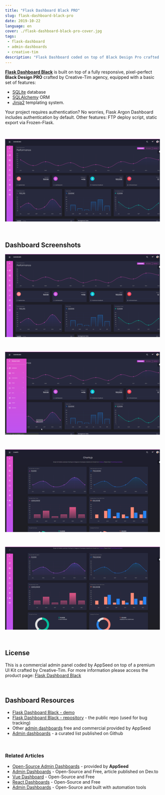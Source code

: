 ```yaml
---
title: "Flask Dashboard Black PRO"
slug: flask-dashboard-black-pro
date: 2019-10-22
language: en
cover: ./flask-dashboard-black-pro-cover.jpg
tags:
 - flask-dashboard
 - admin-dashboards
 - creative-tim
description: "Flask Dashboard coded on top of Black Design Pro crafted by Creative-Tim."
---
```


**[Flask Dashboard Black](https://appseed.us/admin-dashboards/flask-dashboard-black-pro)** is built on top of a fully responsive, pixel-perfect **Black  Design PRO** crafted by Creative-Tim agency, equipped with a basic set of features: 

- [SQLite](https://www.sqlite.org/index.html) database 
- [SQLAlchemy](https://flask-sqlalchemy.palletsprojects.com/en/2.x/) ORM
- [Jinja2](http://jinja.pocoo.org/docs/2.10/) templating system. 

Your project requires authentication? No worries, Flask Argon Dashboard includes authentication by default. 
Other features: FTP deploy script, static export via Frozen-Flask.

<br />

[![Flask Dashboard Black - Gif animated intro.](https://raw.githubusercontent.com/app-generator/static/master/products/flask-dashboard-black-pro-intro.gif)](https://www.youtube.com/watch?v=mb1ZRhM81ZY "Flask Dashboard Black")

<br />

## Dashboard Screenshots

![Flask Dashboard Black Pro - App Screen.](https://raw.githubusercontent.com/app-generator/static/master/products/flask-dashboard-black-pro-screen.png)

<br />

![Flask Dashboard Black Pro - App Screen.](https://raw.githubusercontent.com/app-generator/static/master/products/flask-dashboard-black-pro-screen-2.png)

<br />

![Flask Dashboard Black Pro - App Screen.](https://raw.githubusercontent.com/app-generator/static/master/products/flask-dashboard-black-pro-screen-1.png)

<br />

![Flask Dashboard Black Pro - App Screen.](https://raw.githubusercontent.com/app-generator/static/master/products/flask-dashboard-black-pro-screen-3.png)

<br />

## License

This is a commercial admin panel coded by AppSeed on top of a premium UI Kit crafted by Creative-Tim.
For more information please access the product page: [Flask Dashboard Black](https://appseed.us/admin-dashboards/flask-dashboard-black-pro) 

<br />

## Dashboard Resources

- [Flask Dashboard Black - demo](https://flask-dashboard-black-pro.appseed.us/) 
- [Flask Dashboard Black - repository](https://github.com/app-generator/flask-dashboard-black-pro) - the public repo (used for bug tracking) 
- Other [admin dashboards](https://appseed.us/admin-dashboards) free and commercial provided by AppSeed   
- [Admin dashboards](https://appseed.us/admin-dashboards) - a curated list published on Github  

<br />

### Related Articles

- [Open-Source Admin Dashboards](https://appseed.us/admin-dashboards/open-source) - provided by **AppSeed**
- [Admin Dashboards](https://dev.to/sm0ke/admin-dashboards-open-source-and-free-4aep) - Open-Source and Free, article published on Dev.to
- [Vue Dashboard](https://dev.to/sm0ke/vue-dashboard-open-source-apps-1gd1) - Open-Source and Free
- [React Dashboards](https://dev.to/sm0ke/react-dashboards-open-source-apps-1c7j) - Open-Source and Free
- [Admin Dashboards](https://blog.appseed.us/admin-dashboards-open-source-built-with-automation-tools/) - Open-Source and built with automation tools
